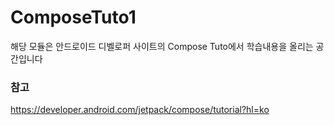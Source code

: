 # ComposeTuto1 
해당 모듈은 안드로이드 디벨로퍼 사이트의 Compose Tuto에서 학습내용을 올리는 공간입니다

### 참고
https://developer.android.com/jetpack/compose/tutorial?hl=ko